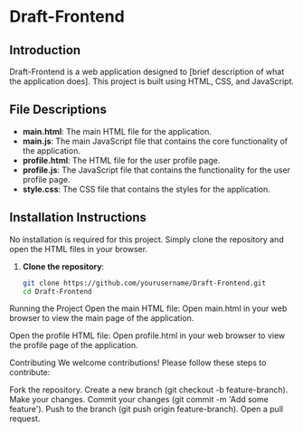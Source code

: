 # Draft-Frontend

## Introduction
Draft-Frontend is a web application designed to [brief description of what the application does]. This project is built using HTML, CSS, and JavaScript.

## File Descriptions

- **main.html**: The main HTML file for the application.
- **main.js**: The main JavaScript file that contains the core functionality of the application.
- **profile.html**: The HTML file for the user profile page.
- **profile.js**: The JavaScript file that contains the functionality for the user profile page.
- **style.css**: The CSS file that contains the styles for the application.

## Installation Instructions

No installation is required for this project. Simply clone the repository and open the HTML files in your browser.

1. **Clone the repository**:
   ```sh
   git clone https://github.com/yourusername/Draft-Frontend.git
   cd Draft-Frontend


Running the Project
Open the main HTML file: Open main.html in your web browser to view the main page of the application.

Open the profile HTML file: Open profile.html in your web browser to view the profile page of the application.

Contributing
We welcome contributions! Please follow these steps to contribute:

Fork the repository.
Create a new branch (git checkout -b feature-branch).
Make your changes.
Commit your changes (git commit -m 'Add some feature').
Push to the branch (git push origin feature-branch).
Open a pull request.
